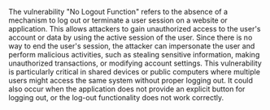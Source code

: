 The vulnerability "No Logout Function" refers to the absence of a mechanism to log out or terminate a user session on a website or application. This allows attackers to gain unauthorized access to the user's account or data by using the active session of the user. Since there is no way to end the user's session, the attacker can impersonate the user and perform malicious activities, such as stealing sensitive information, making unauthorized transactions, or modifying account settings. This vulnerability is particularly critical in shared devices or public computers where multiple users might access the same system without proper logging out. It could also occur when the application does not provide an explicit button for logging out, or the log-out functionality does not work correctly.